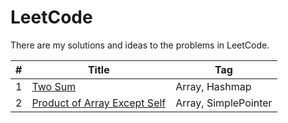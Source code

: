 # LeetCode
There are my solutions and ideas to the problems in LeetCode.  


|#|**Title**|**Tag**|
|----|-----|-----|
|1|[Two Sum](./Solutions/001/README.md)|Array, Hashmap|
|2|[Product of Array Except Self](./Solutions/238/README.md)|Array, SimplePointer|
